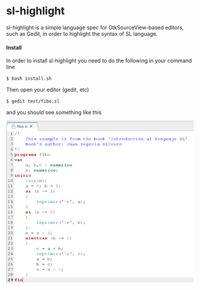sl-highlight
============

sl-highlight is a simple language spec for GtkSourceView-based
editors, such as Gedit, in order to highlight the syntax of SL language.

#### Install ####

In order to install sl-highlight you need to do the following in your command line
    
    $ bash install.sh

Then open your editor (gedit, etc)
    
    $ gedit test/fibo.sl

and you should see something like this

<img src="https://github.com/jorgeramirez/sl-highlight/raw/master/assets/images/fibo.png" alt="fibonacci">

